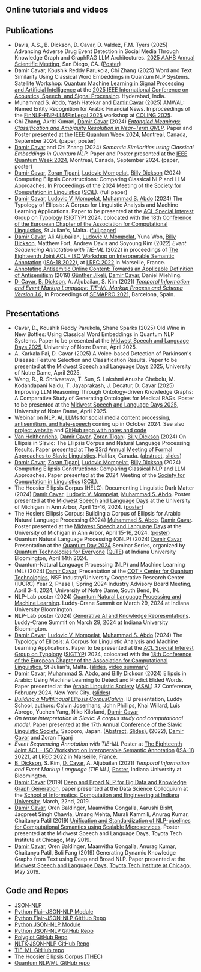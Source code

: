 ## Online tutorials and videos


## Publications

- Davis, A.S., B. Dickson, D. Cavar, D. Valdez, F.M. Tyers (2025) Advancing Adverse Drug Event Detection in Social Media Through Knowledge Graph and GraphRAG LLM Architectures. [2025 AAHB Annual Scientific Meeting](https://aahb.org/2025-Scientific-Meeting-Overview), San Diego, CA. ([Poster](/publications/AAHB25-ADAVIS-POSTER-FINAL.pdf))
- Damir Cavar, Koushik Reddy Parukola, Chi Zhang (2025) Word and Text Similarity Using Classical Word Embeddings in Quantum NLP Systems. Satellite Workshop: [Quantum Machine Learning in Signal Processing and Artificial Intelligence](https://sites.google.com/view/qmlicassp2025/home) at the [2025 IEEE International Conference on Acoustics, Speech, and Signal Processing](https://2025.ieeeicassp.org/). Hyderabad, India.
- Muhammad S. Abdo, Yash Hatekar and [Damir Cavar] (2025) AMWAL: Named Entity Recognition for Arabic Financial News. In proceedings of the [FinNLP-FNP-LLMFinLegal 2025](https://sites.google.com/nlg.csie.ntu.edu.tw/finnlp-fnp-llmfinlegal/home) workshop at [COLING 2025](https://coling2025.org/).
- Chi Zhang, Akriti Kumari, [Damir Cavar] (2024) *[Entangled Meanings: Classification and Ambiguity Resolution in Near–Term QNLP](https://ieeexplore.ieee.org/document/10821233).* Paper and Poster presented at the [IEEE Quantum Week 2024](https://qce.quantum.ieee.org/2024/), Montreal, Canada, September 2024. (paper, poster)
- [Damir Cavar] and Chi Zhang (2024) *Semantic Similarities using Classical Embeddings in Quantum NLP.* Paper and Poster presented at the [IEEE Quantum Week 2024](https://qce.quantum.ieee.org/2024/), Montreal, Canada, September 2024. (paper, poster)
- [Damir Cavar], [Zoran Tiganj], [Ludovic Mompelat], [Billy Dickson] (2024) Computing Ellipsis Constructions: Comparing Classical NLP and LLM Approaches. In Proceedings of the 2024 Meeting of the [Society for Computation in Linguistics](https://sites.uci.edu/scil2024/) ([SCiL](https://sites.uci.edu/scil2024/)). (full paper)
- [Damir Cavar], [Ludovic V. Mompelat], [Muhammad S. Abdo] (2024) The Typology of Ellipsis: A Corpus for Linguistic Analysis and Machine Learning Applications. Paper to be presented at the [ACL Special Interest Group on Typology](https://sigtyp.github.io/) ([SIGTYP](https://sigtyp.github.io/)) 2024, colocated with the [18th Conference of the European Chapter of the Association for Computational Linguistics](https://2024.eacl.org/), St Julian's, Malta. ([full paper](https://aclanthology.org/2024.sigtyp-1.6/))
- [Damir Cavar], Ali Aljubailan, [Ludovic V. Mompelat], Yuna Won, [Billy Dickson], Matthew Fort, Andrew Davis and Soyoung Kim (2022) *Event Sequencing Annotation with TIE-ML* (2022) in proceedings of [The Eighteenth Joint ACL - ISO Workshop on Interoperable Semantic Annotation](https://sigsem.uvt.nl/isa18/) ([ISA-18 2022](https://sigsem.uvt.nl/isa18/)), at [LREC 2022](https://lrec2022.lrec-conf.org/en/) in Marseille, France.
- [Annotating Antisemitic Online Content: Towards an  Applicable Definition of Antisemitism](https://arxiv.org/ftp/arxiv/papers/1910/1910.01214.pdf) (2019) [Günther Jikeli], [Damir Cavar], Daniel Miehling.
- [D. Cavar], [B. Dickson], A. Aljubailan, S. Kim (2021) *[Temporal Information and Event Markup Language: TIE-ML Markup Process and Schema Version 1.0](https://arxiv.org/abs/2109.13892)*, In Proceedings of [SEMAPRO 2021](https://www.iaria.org/conferences2021/SEMAPRO21.html), Barcelona, Spain.


## Presentations

- Cavar, D., Koushik Reddy Parukola, Shane Sparks (2025) Old Wine in New Bottles: Using Classical Word Embeddings in Quantum NLP Systems. Paper to be presented at the [Midwest Speech and Language Days 2025](https://nlp.nd.edu/msld25/), University of Notre Dame, April 2025.
- A. Karkala Pai, D. Cavar (2025) A Voice-based Detection of Parkinson's Disease: Feature Selection and Classification Results. Paper to be presented at the [Midwest Speech and Language Days 2025](https://nlp.nd.edu/msld25/), University of Notre Dame, April 2025.
- Wang, R., R. Shrivastava, T. Sun, S. Lakshmi Anusha Chebolu, M. Kodandapani Naidu, T. Jayaprakash, J. Decatur, D. Cavar (2025) Improving LLM Reasoning Through Ontology-driven Knowledge Graphs: A Comparative Study of Generating Ontologies for Medical RAGs. Poster to be presented at the [Midwest Speech and Language Days 2025](https://nlp.nd.edu/msld25/), University of Notre Dame, April 2025.
- [Webinar on NLP, AI, LLMs for social media content processing, antisemitism, and hate-speech](https://isca.indiana.edu/conferences/webinars/2024-webinars/10-20-24_datathon.html) coming up in October 2024. See also [project website](/antisemitism) and [GitHub repo with notes and code](https://github.com/AnnotationPortal/DatathonandHackathon.github.io)
- [Van Holthenrichs], [Damir Cavar], [Zoran Tiganj], [Billy Dickson] (2024) On Ellipsis in Slavic: The Ellipsis Corpus and Natural Language Processing Results. Paper presented at [The 33rd Annual Meeting of Formal Approaches to Slavic Linguistics](https://sites.google.com/view/fasl33). Halifax, Canada. ([abstract](/publications/NLP_Corpus_of_Ellipsis_Modelling_Ellipsis_Slavic-2.pdf), [slides](/publications/Ellipsis_IU_FASL.pdf))
- [Damir Cavar], [Zoran Tiganj], [Ludovic Mompelat], [Billy Dickson] (2024) Computing Ellipsis Constructions: Comparing Classical NLP and LLM Approaches. Paper presented at the 2024 Meeting of the [Society for Computation in Linguistics](https://sites.uci.edu/scil2024/) ([SCiL](https://sites.uci.edu/scil2024/)).
- The Hoosier Ellipsis Corpus (HELC): Documenting Linguistic Dark Matter (2024) [Damir Cavar], [Ludovic V. Mompelat], [Muhammad S. Abdo]. Poster presented at the [Midwest Speech and Language Days](https://ai.engin.umich.edu/news/midwest-speech-and-language-days/) at the University of Michigan in Ann Arbor, April 15-16, 2024. ([poster](/publications/IU_Poster_1_MSLD_2024.pdf))
- The Hosiers Ellipsis Corpus: Building a Corpus of Ellipsis for Arabic Natural Language Processing (2024) [Muhammad S. Abdo], [Damir Cavar]. Poster presented at the [Midwest Speech and Language Days](https://ai.engin.umich.edu/news/midwest-speech-and-language-days/) at the University of Michigan in Ann Arbor, April 15-16, 2024. ([poster](/publications/IU_Poster_2_MSLD_2024.pdf))
- Quantum Natural Language Processing (QNLP) (2024) [Damir Cavar], Presentation at the [Quantum Day 2024](/quantumnlp/QuantumDayIUQuTE2024.png) Seminar Series, organized by [Quantum Technologies for Everyone](https://beinvolved.indiana.edu/organization/qute) ([QuTE](https://beinvolved.indiana.edu/organization/qute)) at Indiana University Bloomington, April 14th 2024.
- Quantum-Natural Language Processing (NLP) and Machine Learning (ML) (2024) [Damir Cavar], Presentation at the [CQT - Center for Quantum Technologies](https://www.purdue.edu/cqt/), NSF Industry/University Cooperative Research Center (IUCRC) Year 2, Phase I, Spring 2024 Industry Advisory Board Meeting, April 3-4, 2024, University of Notre Dame, South Bend, IN.
- NLP-Lab poster (2024) [Quantum Natural Language Processing and Machine Learning](/publications/NLP_Lab_Quantum_Poster_2024.pdf). Luddy-Crane Summit on March 29, 2024 at Indiana University Bloomington.
- NLP-Lab poster (2024) [Generative AI and Knowledge Representations](/publications/NLP_Lab_LLM_KG_Poster_2024.pdf). Luddy-Crane Summit on March 29, 2024 at Indiana University Bloomington.
- [Damir Cavar], [Ludovic V. Mompelat], [Muhammad S. Abdo] (2024) The Typology of Ellipsis: A Corpus for Linguistic Analysis and Machine Learning Applications. Paper to be presented at the [ACL Special Interest Group on Typology](https://sigtyp.github.io/) ([SIGTYP](https://sigtyp.github.io/)) 2024, colocated with the [18th Conference of the European Chapter of the Association for Computational Linguistics](https://2024.eacl.org/), St Julian's, Malta. ([slides](Ellipsis_IU.pdf), [video summary](https://youtu.be/P_w4kZmArqY))
- [Damir Cavar], [Muhammad S. Abdo], and [Billy Dickson] (2024) Ellipsis in Arabic: Using Machine Learning to Detect and Predict Elided Words. Paper presented at the [Arabic Linguistic Society](https://arabic-linguistics-society.uwm.edu/annual-symposia-on-arabic-linguistics/guidelines-for-writing-abstracts/) ([ASAL](https://arabic-linguistics-society.uwm.edu/annual-symposia-on-arabic-linguistics/guidelines-for-writing-abstracts/)) 37 Conference, February 2024, New York City. ([slides](/publications/Ellipsis_IU.pdf))
- *[Building a Multilingual Ellipsis CorpusCalvin](/publications/Poster_UG_Ellipsis_Nov_2023.pdf)*. IU presentation, Luddy School, authors: Calvin Josenhans, John Phillips, Khai Willard, Luis Abrego, Yuchen Yang, Niko Kilo1and, [Damir Cavar]
- *On tense interpretation in Slavic: A corpus study and computational model*. Paper presented at the [17th Annual Conference of the Slavic Linguistic Society](https://sites.google.com/elms.hokudai.ac.jp/sls2021), Sapporo, Japan. ([Abstract](https://doc-14-7s-docs.googleusercontent.com/docs/securesc/gn4g3ht74ladj30feaeni6ib2bl5c1o5/70rvdo1h31c9k4p1gcnoa8plqaagk6ta/1663590075000/04054392440468297751/10576263158268115293/10xvF8jQgvTsmAitkbJKg71sUTRtnYmPP?ax=ALW9-sBNgyuxXQW7YgUV8l5QBHcNB8u3cAOObe4cVJziKuN-JqkgNwTSE36oxXsU2qtsFk9G9T8bksrMMDfOraZ3lk9Wl6KUeeYQSh0lSBEVUTs5IqlloNbmlWIrjyfiXmlLcMg6F9AITuEcuEwErYaolrwVJpQ3lefChjdN1nY4RYKkON4yF5U4Wex5MIJTcqoayRfAHlOrVo7b492ZWRbNvgpi2rBuksXzcOs8tU07b4RC01A9BD7vOMFtwcQtCGq4xWTPMM6at9ftisAE5ZLj-w5wou-OrzG_TY_4gcxP05vLWwP-xr49ycD0OC2kjOyZKLYU67gy7LtQpciDuW-4u-yB4F6pvGdAa9e90FACAFQ9KKEXLGyt8mVJQryFNtn8y4jHtF2eRc-4jCsa8dAEwdGYf578nHRJAjSdFXXfyo_LSfXFGDoptDPyg1jgxIsqNk5xVNd3b1MIrfBykwL-rHdT_kjCwh_plFY4tYFBxX8zvgfLdaMpJ7tqHqc0dgU3suYxKOlzZwNmX652kKiyUuPaAPL4uYsjchPDnOWXMjIrg82ICPCBnSywkjQAiLjlk0eNIVGSkX0txvStigb8s3vYiZWWzxQXTzdqHdl7YGn54qWljkIb2r8mnjiAdzn4IAcOd7yur9U_w8DuttBVxwBCB2KFiV-9CC7WG6oQw_Gxcv9Z-tfY6ksz4hdIwHcUlfWa4ExPugOJsFGS&uuid=d698703a-a203-4252-aa10-f7fe9aecdcad&authuser=0&nonce=1v5imqjv4s9jm&user=10576263158268115293&hash=4oolaiu07s8rfhn0qtjmuu7bo38vd9ra), [Slides](/timeevents/SLS-2022-Presentation.pdf)), (2022), [Damir Cavar] and Zoran Tiganj 
- *Event Sequencing Annotation with TIE-ML* Poster at [The Eighteenth Joint ACL - ISO Workshop on Interoperable Semantic Annotation](https://sigsem.uvt.nl/isa18/) ([ISA-18 2022](https://sigsem.uvt.nl/isa18/)), at [LREC 2022](https://lrec2022.lrec-conf.org/en/) in Marseille, France.
- [B. Dickson], S. Kim, [D. Cavar], A. Aljubailan (2021) *Temporal Information and Event Markup Language (TIE ML)*, [Poster](/timeevents/TIEML_Poster_8_27.pdf), Indiana University at Bloomington.
- [Damir Cavar] (2019) [Deep and Broad NLP for Big Data and Knowledge Graph Generation](/publications/Deep_and_Broad_NLP_for_Big_Data_and_Knowledge_Graph_Generation.pdf), paper presented at the Data Science Colloquium at the [School of Informatics, Computation and Engineering at Indiana University](https://sice.indiana.edu/), March, 22nd, 2019.
- [Damir Cavar], Oren Baldinger, Maanvitha Gongalla, Aarushi Bisht, Jagpreet Singh Chawla, Umang Mehta, Murali Kammili, Anurag Kumar, Chaitanya Patil (2019) [Unification and Standardization of NLP-pipelines for Computational Semantics using Scalable Microservices](/publications/TTI_Chicago_Poster_2019.pdf). Poster presented at the Midwest Speech and Language Days, Toyota Tech Institute at Chicago, May 2019.
- [Damir Cavar], Oren Baldinger, Maanvitha Gongalla,  Anurag Kumar, Chaitanya Patil, Boli Fang (2019) Generating Dynamic Knowledge Graphs from Text using Deep and Broad NLP. Paper presented at the [Midwest Speech and Language Days](https://ttic.uchicago.edu/~kgimpel/MSLD2019.html), [Toyota Tech Institute at Chicago](https://www.ttic.edu/), May 2019.


## Code and Repos

- [JSON-NLP]
- [Python Flair-JSON-NLP Module](https://pypi.org/project/flairjsonnlp/)
- [Python Flair-JSON-NLP GitHub Repo](https://github.com/dcavar/Flair-JSON-NLP)
- [Python JSON-NLP Module](https://pypi.org/project/pyjsonnlp/)
- [Python JSON-NLP GitHub Repo](https://github.com/dcavar/Py-JSON-NLP)
- [Polyglot GitHub Repo](https://github.com/dcavar/Polyglot-JSON-NLP)
- [NLTK-JSON-NLP GitHub Repo](https://github.com/dcavar/NLTK-JSON-NLP)
- [TIE-ML GitHub repo](https://github.com/dcavar/tieml)
- [The Hoosier Ellipsis Corpus (THEC)](https://github.com/dcavar/hoosierellipsiscorpus)
- [Quantum NLP/ML GitHub repo](https://github.com/dcavar/q)


[D. Cavar]: http://damir.cavar.me/ "Damir Cavar"
[Damir Cavar]: http://damir.cavar.me/ "Damir Cavar"
[B. Dickson]: https://www.linkedin.com/in/billy-dickson/ "Billy Dickson"
[Billy Dickson]: https://www.linkedin.com/in/billy-dickson/ "Billy Dickson"
[Günther Jikeli]: https://news.iu.edu/iu-experts/profile/m/297/jikeli-gunther "Günther Jikeli"
[Van Holthenrichs]: https://russian.indiana.edu/about/instructors/holthenrichs-van.html "Van Holthenrichs"
[Ludovic V. Mompelat]: https://www.linkedin.com/in/ludovic-mompelat-8a1960b8/ "Ludovic V. Mompelat"
[Ludovic Mompelat]: https://www.linkedin.com/in/ludovic-mompelat-8a1960b8/ "Ludovic V. Mompelat"
[Muhammad S. Abdo]: https://www.linkedin.com/in/muhsabrys/ "Muhammad S. Abdo"
[Zoran Tiganj]: https://homes.luddy.indiana.edu/ztiganj/ "Zoran Tiganj"
[JSON-NLP]: https://github.com/dcavar/JSON-NLP "JSON-NLP"

